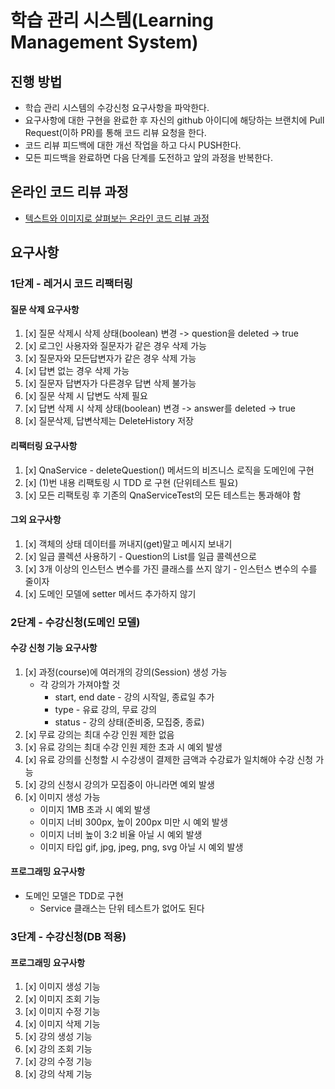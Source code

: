 # 학습 관리 시스템(Learning Management System)

## 진행 방법

* 학습 관리 시스템의 수강신청 요구사항을 파악한다.
* 요구사항에 대한 구현을 완료한 후 자신의 github 아이디에 해당하는 브랜치에 Pull Request(이하 PR)를 통해 코드 리뷰 요청을 한다.
* 코드 리뷰 피드백에 대한 개선 작업을 하고 다시 PUSH한다.
* 모든 피드백을 완료하면 다음 단계를 도전하고 앞의 과정을 반복한다.

## 온라인 코드 리뷰 과정

* [텍스트와 이미지로 살펴보는 온라인 코드 리뷰 과정](https://github.com/next-step/nextstep-docs/tree/master/codereview)

## 요구사항

### 1단계 - 레거시 코드 리팩터링

#### 질문 삭제 요구사항

1. [x] 질문 삭제시 삭제 상태(boolean) 변경 -> question을 deleted -> true
2. [x] 로그인 사용자와 질문자가 같은 경우 삭제 가능
4. [x] 질문자와 모든답변자가 같은 경우 삭제 가능
3. [x] 답변 없는 경우 삭제 가능
7. [x] 질문자 답변자가 다른경우 답변 삭제 불가능
5. [x] 질문 삭제 시 답변도 삭제 필요
6. [x] 답변 삭제 시 삭제 상태(boolean) 변경 -> answer를 deleted -> true
8. [x] 질문삭제, 답변삭제는 DeleteHistory 저장

#### 리팩터링 요구사항

1. [x] QnaService - deleteQuestion() 메서드의 비즈니스 로직을 도메인에 구현
2. [x] (1)번 내용 리팩토링 시 TDD 로 구현 (단위테스트 필요)
3. [x] 모든 리팩토링 후 기존의 QnaServiceTest의 모든 테스트는 통과해야 함

#### 그외 요구사항

1. [x] 객체의 상태 데이터를 꺼내지(get)말고 메시지 보내기
2. [x] 일급 콜렉션 사용하기 - Question의 List를 일급 콜렉션으로
3. [x] 3개 이상의 인스턴스 변수를 가진 클래스를 쓰지 않기 - 인스턴스 변수의 수를 줄이자
4. [x] 도메인 모델에 setter 메서드 추가하지 않기

### 2단계 - 수강신청(도메인 모델)

#### 수강 신청 기능 요구사항

1. [x] 과정(course)에 여러개의 강의(Session) 생성 가능
    - 각 강의가 가져야할 것
        - start, end date - 강의 시작일, 종료일 추가
        - type - 유료 강의, 무료 강의
        - status - 강의 상태(준비중, 모집중, 종료)
2. [x] 무료 강의는 최대 수강 인원 제한 없음
3. [x] 유료 강의는 최대 수강 인원 제한 초과 시 예외 발생
4. [x] 유료 강의를 신청할 시 수강생이 결제한 금액과 수강료가 일치해야 수강 신청 가능
5. [x] 강의 신청시 강의가 모집중이 아니라면 예외 발생
6. [x] 이미지 생성 가능
    - 이미지 1MB 초과 시 예외 발생
    - 이미지 너비 300px, 높이 200px 미만 시 예외 발생
    - 이미지 너비 높이 3:2 비율 아닐 시 예외 발생
    - 이미지 타입 gif, jpg, jpeg, png, svg 아닐 시 예외 발생

#### 프로그래밍 요구사항

- 도메인 모델은 TDD로 구현
    - Service 클래스는 단위 테스트가 없어도 된다

### 3단계 - 수강신청(DB 적용)

#### 프로그래밍 요구사항

1. [x] 이미지 생성 기능
2. [x] 이미지 조회 기능
3. [x] 이미지 수정 기능
4. [x] 이미지 삭제 기능
5. [x] 강의 생성 기능
6. [x] 강의 조회 기능
7. [x] 강의 수정 기능
8. [x] 강의 삭제 기능
